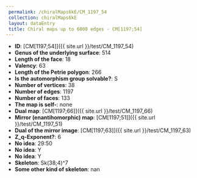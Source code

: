 ```yaml
--- 
 permalink: /chiralMaps6kE/CM_1197_54 
 collection: chiralMaps6kE
 layout: dataEntry
 title: Chiral maps up to 6000 edges - CM[1197;54]
---
```


- **ID**: [CM[1197;54]]({{ site.url }}/test/CM_1197_54)
- **Genus of the underlying surface**: 514
- **Length of the face**: 18
- **Valency**: 63
- **Length of the Petrie polygon**: 266
- **Is the automorphism group solvable?**: S
- **Number of vertices**: 38
- **Number of edges**: 1197
- **Number of faces**: 133
- **The map is self-**: none
- **Dual map**: [CM[1197;66]]({{ site.url }}/test/CM_1197_66)
- **Mirror (enantihomorphic) map**: [CM[1197;51]]({{ site.url }}/test/CM_1197_51)
- **Dual of the mirror image**: [CM[1197;63]]({{ site.url }}/test/CM_1197_63)
- **Z_q-Exponent?**: 6
- **No idea**:  29:50
- **No idea**: Y
- **No idea**: Y
- **Skeleton**: Sk(38;4)^7
- **Some other kind of skeleton**: nan
